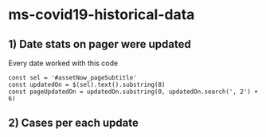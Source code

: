 # ms-covid19-historical-data

## 1) Date stats on pager were updated

Every date worked with this code

```
const sel = '#assetNow_pageSubtitle'
const updatedOn = $(sel).text().substring(8)
const pageUpdatedOn = updatedOn.substring(0, updatedOn.search(', 2') + 6)
```

## 2) Cases per each update
